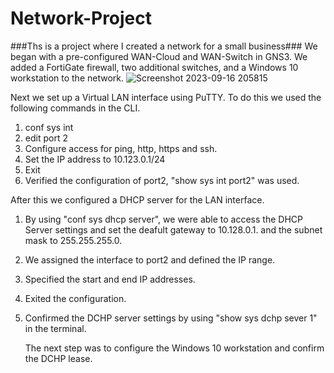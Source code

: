 # Network-Project
 ###Ths is a project where I created a network for a small business###
We began with a pre-configured WAN-Cloud and WAN-Switch in GNS3. We added a FortiGate firewall, two additional switches, and a Windows 10 workstation to the network.
![Screenshot 2023-09-16 205815](https://github.com/GitRoss16/Network-Project/assets/144251501/d351e4df-58bc-4bc6-803d-a3c035cef604)

Next we set up a Virtual LAN interface using PuTTY.
To do this we used the following commands in the CLI.
1. conf sys int 
2. edit port 2 
3. Configure access for ping, http, https and ssh.
4. Set the IP address to 10.123.0.1/24
5. Exit
6. Verified the configuration of port2, "show sys int port2" was used.
<put pic here>

After this we configured a DHCP server for the LAN interface.
1. By using "conf sys dhcp server", we were able to access the DHCP Server settings and set the deafult gateway to 10.128.0.1. and the subnet mask to 255.255.255.0.
2. We assigned the interface to port2 and defined the IP range.
3. Specified the start and end IP addresses.
4. Exited the configuration.
5. Confirmed the DCHP server settings by using "show sys dchp sever 1" in the terminal.
   <Picture here>

   The next step was to configure the Windows 10 workstation and confirm the DCHP lease.
